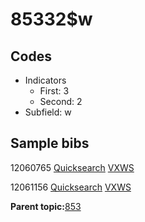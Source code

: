 # 85332$w

## Codes

-   Indicators
    -   First: 3
    -   Second: 2
-   Subfield: w

## Sample bibs

12060765 [Quicksearch](https://search.library.yale.edu/catalog/12060765) [VXWS](http://prodorbis.library.yale.edu:7014/vxws/GetHoldingsService?bibId=12060765)

12061156 [Quicksearch](https://search.library.yale.edu/catalog/12061156) [VXWS](http://prodorbis.library.yale.edu:7014/vxws/GetHoldingsService?bibId=12061156)

**Parent topic:**[853](../../tags/853/853.md)


